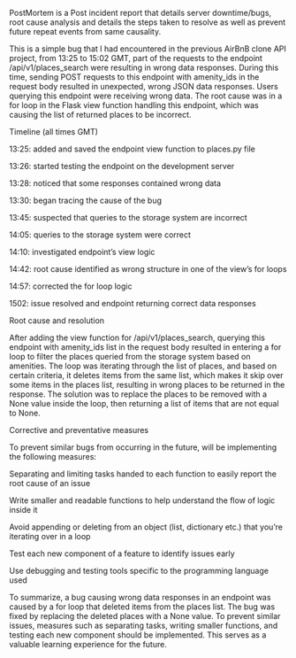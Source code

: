 PostMortem is a Post incident report that details server downtime/bugs, root cause analysis and details the steps taken to resolve as well as prevent future repeat events from same causality.

This is a simple bug that I had encountered in the previous AirBnB clone API project, from 13:25 to 15:02 GMT, part of the requests to the endpoint /api/v1/places_search were resulting in wrong data responses. During this time, sending POST requests to this endpoint with amenity_ids in the request body resulted in unexpected, wrong JSON data responses. Users querying this endpoint were receiving wrong data. The root cause was in a for loop in the Flask view function handling this endpoint, which was causing the list of returned places to be incorrect.

Timeline (all times GMT)

13:25: added and saved the endpoint view function to places.py file

13:26: started testing the endpoint on the development server

13:28: noticed that some responses contained wrong data

13:30: began tracing the cause of the bug

13:45: suspected that queries to the storage system are incorrect

14:05: queries to the storage system were correct

14:10: investigated endpoint’s view logic

14:42: root cause identified as wrong structure in one of the view’s for loops

14:57: corrected the for loop logic

1502: issue resolved and endpoint returning correct data responses

Root cause and resolution

After adding the view function for /api/v1/places_search, querying this endpoint with amenity_ids list in the request body resulted in entering a for loop to filter the places queried from the storage system based on amenities. The loop was iterating through the list of places, and based on certain criteria, it deletes items from the same list, which makes it skip over some items in the places list, resulting in wrong places to be returned in the response.
The solution was to replace the places to be removed with a None value inside the loop, then returning a list of items that are not equal to None.

Corrective and preventative measures

To prevent similar bugs from occurring in the future, will be implementing the following measures:

Separating and limiting tasks handed to each function to easily report the root cause of an issue

Write smaller and readable functions to help understand the flow of logic inside it

Avoid appending or deleting from an object (list, dictionary etc.) that you’re iterating over in a loop

Test each new component of a feature to identify issues early

Use debugging and testing tools specific to the programming language used

To summarize, a bug causing wrong data responses in an endpoint was caused by a for loop that deleted items from the places list. The bug was fixed by replacing the deleted places with a None value. To prevent similar issues, measures such as separating tasks, writing smaller functions, and testing each new component should be implemented. This serves as a valuable learning experience for the future.

